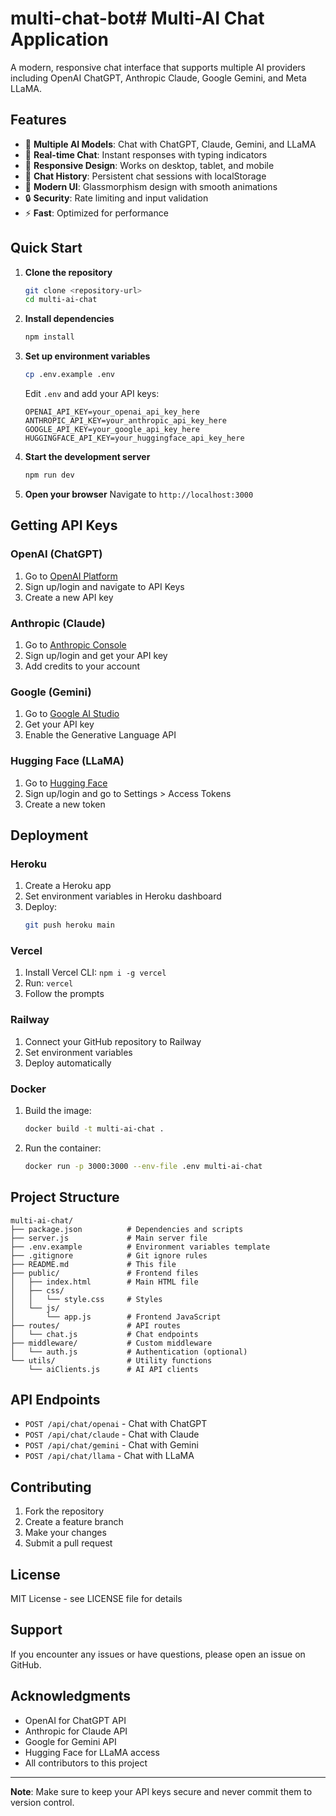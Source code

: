 # multi-chat-bot# Multi-AI Chat Application

A modern, responsive chat interface that supports multiple AI providers including OpenAI ChatGPT, Anthropic Claude, Google Gemini, and Meta LLaMA.

## Features

- 🤖 **Multiple AI Models**: Chat with ChatGPT, Claude, Gemini, and LLaMA
- 💬 **Real-time Chat**: Instant responses with typing indicators
- 📱 **Responsive Design**: Works on desktop, tablet, and mobile
- 💾 **Chat History**: Persistent chat sessions with localStorage
- 🎨 **Modern UI**: Glassmorphism design with smooth animations
- 🔒 **Security**: Rate limiting and input validation
- ⚡ **Fast**: Optimized for performance

## Quick Start

1. **Clone the repository**
   ```bash
   git clone <repository-url>
   cd multi-ai-chat
   ```

2. **Install dependencies**
   ```bash
   npm install
   ```

3. **Set up environment variables**
   ```bash
   cp .env.example .env
   ```
   
   Edit `.env` and add your API keys:
   ```env
   OPENAI_API_KEY=your_openai_api_key_here
   ANTHROPIC_API_KEY=your_anthropic_api_key_here
   GOOGLE_API_KEY=your_google_api_key_here
   HUGGINGFACE_API_KEY=your_huggingface_api_key_here
   ```

4. **Start the development server**
   ```bash
   npm run dev
   ```

5. **Open your browser**
   Navigate to `http://localhost:3000`

## Getting API Keys

### OpenAI (ChatGPT)
1. Go to [OpenAI Platform](https://platform.openai.com/)
2. Sign up/login and navigate to API Keys
3. Create a new API key

### Anthropic (Claude)
1. Go to [Anthropic Console](https://console.anthropic.com/)
2. Sign up/login and get your API key
3. Add credits to your account

### Google (Gemini)
1. Go to [Google AI Studio](https://makersuite.google.com/)
2. Get your API key
3. Enable the Generative Language API

### Hugging Face (LLaMA)
1. Go to [Hugging Face](https://huggingface.co/)
2. Sign up/login and go to Settings > Access Tokens
3. Create a new token

## Deployment

### Heroku
1. Create a Heroku app
2. Set environment variables in Heroku dashboard
3. Deploy:
   ```bash
   git push heroku main
   ```

### Vercel
1. Install Vercel CLI: `npm i -g vercel`
2. Run: `vercel`
3. Follow the prompts

### Railway
1. Connect your GitHub repository to Railway
2. Set environment variables
3. Deploy automatically

### Docker
1. Build the image:
   ```bash
   docker build -t multi-ai-chat .
   ```

2. Run the container:
   ```bash
   docker run -p 3000:3000 --env-file .env multi-ai-chat
   ```

## Project Structure

```
multi-ai-chat/
├── package.json          # Dependencies and scripts
├── server.js             # Main server file
├── .env.example          # Environment variables template
├── .gitignore            # Git ignore rules
├── README.md             # This file
├── public/               # Frontend files
│   ├── index.html        # Main HTML file
│   ├── css/
│   │   └── style.css     # Styles
│   └── js/
│       └── app.js        # Frontend JavaScript
├── routes/               # API routes
│   └── chat.js           # Chat endpoints
├── middleware/           # Custom middleware
│   └── auth.js           # Authentication (optional)
└── utils/                # Utility functions
    └── aiClients.js      # AI API clients
```

## API Endpoints

- `POST /api/chat/openai` - Chat with ChatGPT
- `POST /api/chat/claude` - Chat with Claude
- `POST /api/chat/gemini` - Chat with Gemini
- `POST /api/chat/llama` - Chat with LLaMA

## Contributing

1. Fork the repository
2. Create a feature branch
3. Make your changes
4. Submit a pull request

## License

MIT License - see LICENSE file for details

## Support

If you encounter any issues or have questions, please open an issue on GitHub.

## Acknowledgments

- OpenAI for ChatGPT API
- Anthropic for Claude API
- Google for Gemini API
- Hugging Face for LLaMA access
- All contributors to this project

---

**Note**: Make sure to keep your API keys secure and never commit them to version control.